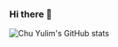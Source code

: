 ### Hi there 👋

<!--
**cyl0424/cyl0424** is a ✨ _special_ ✨ repository because its `README.md` (this file) appears on your GitHub profile.

Here are some ideas to get you started:

- 🔭 I’m currently working on ...
- 🌱 I’m currently learning ...
- 👯 I’m looking to collaborate on ...
- 🤔 I’m looking for help with ...
- 💬 Ask me about ...
- 📫 How to reach me: ...
- 😄 Pronouns: ...
- ⚡ Fun fact: ...

﻿[![Top Langs](https://github-readme-stats.vercel.app/api/top-langs/?username=cyl0424&langs_count=5&layout=compact)](https://github.com/cyl0424/cyl0424)-->

![Chu Yulim's GitHub stats](https://github-readme-stats.vercel.app/api?username=cyl0424&show_icons=true&theme=swift)
